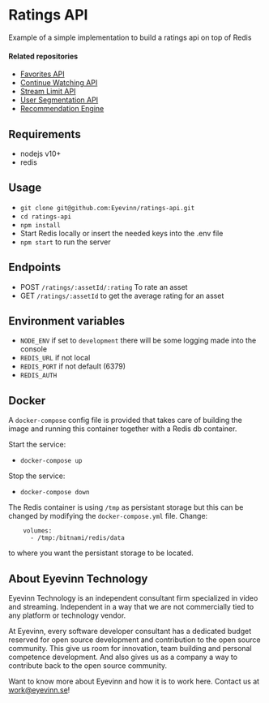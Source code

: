 # Ratings API

Example of a simple implementation to build a ratings api on top of Redis

#### Related repositories

- [Favorites API](https://github.com/Eyevinn/favorites-api)
- [Continue Watching API](https://github.com/Eyevinn/continue-watching-api)
- [Stream Limit API](https://github.com/Eyevinn/stream-limit-api)
- [User Segmentation API](https://github.com/Eyevinn/user-segmentation-api)
- [Recommendation Engine](https://github.com/Eyevinn/eye-recommender)

## Requirements

- nodejs v10+
- redis

## Usage
- `git clone git@github.com:Eyevinn/ratings-api.git`
- `cd ratings-api`
- `npm install`
- Start Redis locally or insert the needed keys into the .env file
- `npm start` to run the server

## Endpoints

- POST `/ratings/:assetId/:rating` To rate an asset
- GET `/ratings/:assetId` to get the average rating for an asset

## Environment variables

- `NODE_ENV` if set to `development` there will be some logging made into the console
- `REDIS_URL` if not local
- `REDIS_PORT` if not default (6379)
- `REDIS_AUTH`

## Docker

A `docker-compose` config file is provided that takes care of building the image and running this container together with a Redis db container.

Start the service:

- `docker-compose up`

Stop the service:

- `docker-compose down`

The Redis container is using `/tmp` as persistant storage but this can be changed by modifying the `docker-compose.yml` file. Change:

```
    volumes:
      - /tmp:/bitnami/redis/data
```

to where you want the persistant storage to be located.

## About Eyevinn Technology

Eyevinn Technology is an independent consultant firm specialized in video and streaming. Independent in a way that we are not commercially tied to any platform or technology vendor.

At Eyevinn, every software developer consultant has a dedicated budget reserved for open source development and contribution to the open source community. This give us room for innovation, team building and personal competence development. And also gives us as a company a way to contribute back to the open source community.

Want to know more about Eyevinn and how it is to work here. Contact us at work@eyevinn.se!
